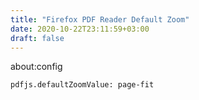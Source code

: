 ```yaml
---
title: "Firefox PDF Reader Default Zoom"
date: 2020-10-22T23:11:59+03:00
draft: false
---
```


about:config

```
pdfjs.defaultZoomValue: page-fit
```
